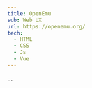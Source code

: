 ```yaml
---
title: OpenEmu
sub: Web UX
url: https://openemu.org/
tech:
  - HTML
  - CSS
  - Js
  - Vue
---
```


...